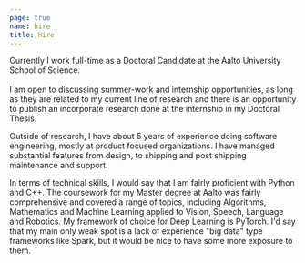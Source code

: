 ```yaml
---
page: true
name: hire
title: Hire
---
```


<bio>
    <div>
    <div>
        Currently I work full-time as a Doctoral Candidate at the Aalto University School of Science.
    </div>
    <br />
    <div>
        I am open to discussing summer-work and internship opportunities, as long as they 
        are related to my current line of <link to={'/research'}>research</link> and there is an opportunity
        to publish an incorporate research done at the internship in my Doctoral Thesis.
    </div>
    </div>
</bio>

Outside of research, I have about 5 years of experience doing software engineering,
mostly at product focused organizations. I have managed substantial features from design, to shipping and post shipping maintenance and support.

In terms of technical skills, I would say that I am fairly proficient with Python and C++. The coursework for my Master degree at Aalto was fairly comprehensive and covered a range of topics, including Algorithms, Mathematics and Machine Learning applied to Vision, Speech, Language and Robotics. My framework of choice for Deep Learning is PyTorch. I'd say that my main only weak spot is a lack of experience "big data" type frameworks like Spark, but it would be nice to have some more exposure to them.

